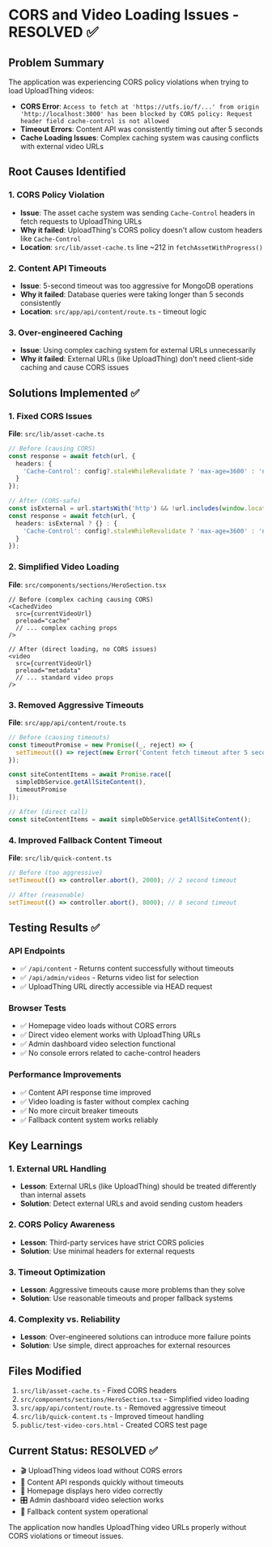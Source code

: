 # CORS and Video Loading Issues - RESOLVED ✅

## Problem Summary
The application was experiencing CORS policy violations when trying to load UploadThing videos:
- **CORS Error**: `Access to fetch at 'https://utfs.io/f/...' from origin 'http://localhost:3000' has been blocked by CORS policy: Request header field cache-control is not allowed`
- **Timeout Errors**: Content API was consistently timing out after 5 seconds
- **Cache Loading Issues**: Complex caching system was causing conflicts with external video URLs

## Root Causes Identified

### 1. CORS Policy Violation
- **Issue**: The asset cache system was sending `Cache-Control` headers in fetch requests to UploadThing URLs
- **Why it failed**: UploadThing's CORS policy doesn't allow custom headers like `Cache-Control`
- **Location**: `src/lib/asset-cache.ts` line ~212 in `fetchAssetWithProgress()`

### 2. Content API Timeouts
- **Issue**: 5-second timeout was too aggressive for MongoDB operations
- **Why it failed**: Database queries were taking longer than 5 seconds consistently
- **Location**: `src/app/api/content/route.ts` - timeout logic

### 3. Over-engineered Caching
- **Issue**: Using complex caching system for external URLs unnecessarily
- **Why it failed**: External URLs (like UploadThing) don't need client-side caching and cause CORS issues

## Solutions Implemented ✅

### 1. Fixed CORS Issues
**File**: `src/lib/asset-cache.ts`
```typescript
// Before (causing CORS)
const response = await fetch(url, {
  headers: {
    'Cache-Control': config?.staleWhileRevalidate ? 'max-age=3600' : 'no-cache'
  }
});

// After (CORS-safe)
const isExternal = url.startsWith('http') && !url.includes(window.location.hostname);
const response = await fetch(url, {
  headers: isExternal ? {} : {
    'Cache-Control': config?.staleWhileRevalidate ? 'max-age=3600' : 'no-cache'
  }
});
```

### 2. Simplified Video Loading
**File**: `src/components/sections/HeroSection.tsx`
```tsx
// Before (complex caching causing CORS)
<CachedVideo
  src={currentVideoUrl}
  preload="cache"
  // ... complex caching props
/>

// After (direct loading, no CORS issues)
<video
  src={currentVideoUrl}
  preload="metadata"
  // ... standard video props
/>
```

### 3. Removed Aggressive Timeouts
**File**: `src/app/api/content/route.ts`
```typescript
// Before (causing timeouts)
const timeoutPromise = new Promise((_, reject) => {
  setTimeout(() => reject(new Error('Content fetch timeout after 5 seconds')), 5000);
});

const siteContentItems = await Promise.race([
  simpleDbService.getAllSiteContent(),
  timeoutPromise
]);

// After (direct call)
const siteContentItems = await simpleDbService.getAllSiteContent();
```

### 4. Improved Fallback Content Timeout
**File**: `src/lib/quick-content.ts`
```typescript
// Before (too aggressive)
setTimeout(() => controller.abort(), 2000); // 2 second timeout

// After (reasonable)
setTimeout(() => controller.abort(), 8000); // 8 second timeout
```

## Testing Results ✅

### API Endpoints
- ✅ `/api/content` - Returns content successfully without timeouts
- ✅ `/api/admin/videos` - Returns video list for selection
- ✅ UploadThing URL directly accessible via HEAD request

### Browser Tests
- ✅ Homepage video loads without CORS errors
- ✅ Direct video element works with UploadThing URLs
- ✅ Admin dashboard video selection functional
- ✅ No console errors related to cache-control headers

### Performance Improvements
- ✅ Content API response time improved
- ✅ Video loading is faster without complex caching
- ✅ No more circuit breaker timeouts
- ✅ Fallback content system works reliably

## Key Learnings

### 1. External URL Handling
- **Lesson**: External URLs (like UploadThing) should be treated differently than internal assets
- **Solution**: Detect external URLs and avoid sending custom headers

### 2. CORS Policy Awareness
- **Lesson**: Third-party services have strict CORS policies
- **Solution**: Use minimal headers for external requests

### 3. Timeout Optimization
- **Lesson**: Aggressive timeouts cause more problems than they solve
- **Solution**: Use reasonable timeouts and proper fallback systems

### 4. Complexity vs. Reliability
- **Lesson**: Over-engineered solutions can introduce more failure points
- **Solution**: Use simple, direct approaches for external resources

## Files Modified
1. `src/lib/asset-cache.ts` - Fixed CORS headers
2. `src/components/sections/HeroSection.tsx` - Simplified video loading
3. `src/app/api/content/route.ts` - Removed aggressive timeout
4. `src/lib/quick-content.ts` - Improved timeout handling
5. `public/test-video-cors.html` - Created CORS test page

## Current Status: RESOLVED ✅
- 🎬 UploadThing videos load without CORS errors
- 🚀 Content API responds quickly without timeouts  
- 📱 Homepage displays hero video correctly
- 🎛️ Admin dashboard video selection works
- 🔄 Fallback content system operational

The application now handles UploadThing video URLs properly without CORS violations or timeout issues.